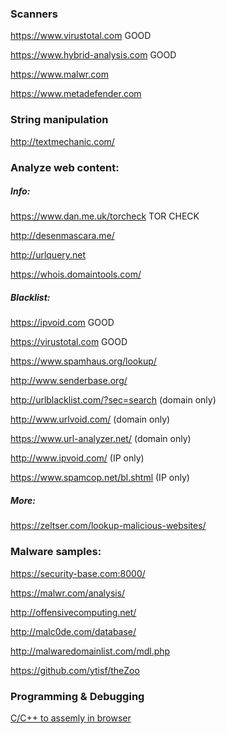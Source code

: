 ### Scanners
  https://www.virustotal.com       GOOD
  
  https://www.hybrid-analysis.com  GOOD
  
  https://www.malwr.com
  
  https://www.metadefender.com
    
    
### String manipulation
  http://textmechanic.com/
    
    
### Analyze web content:

##### Info:
  https://www.dan.me.uk/torcheck     TOR CHECK
  
  http://desenmascara.me/         
  
  http://urlquery.net
  
  https://whois.domaintools.com/
  
  
##### Blacklist:
  https://ipvoid.com		    GOOD

  https://virustotal.com	            GOOD

  https://www.spamhaus.org/lookup/

  http://www.senderbase.org/

  http://urlblacklist.com/?sec=search (domain only)

  http://www.urlvoid.com/             (domain only)

  https://www.url-analyzer.net/       (domain only)

  http://www.ipvoid.com/              (IP only)

  https://www.spamcop.net/bl.shtml    (IP only)
       
##### More:
  https://zeltser.com/lookup-malicious-websites/
        
        
### Malware samples:
  https://security-base.com:8000/
  
  https://malwr.com/analysis/
  
  http://offensivecomputing.net/
  
  http://malc0de.com/database/
  
  http://malwaredomainlist.com/mdl.php  
  
  https://github.com/ytisf/theZoo
  
  
### Programming & Debugging
[C/C++ to assemly in browser](https://godbolt.org/)

